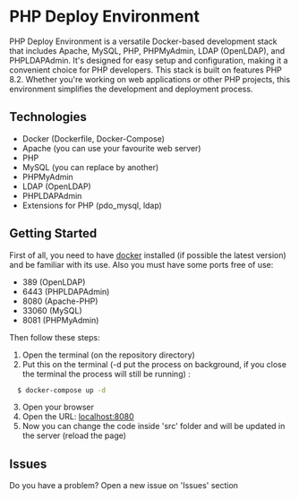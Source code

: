 # PHP Deploy Environment

PHP Deploy Environment is a versatile Docker-based development stack that includes Apache, MySQL, PHP, PHPMyAdmin, LDAP (OpenLDAP), and PHPLDAPAdmin. It's designed for easy setup and configuration, making it a convenient choice for PHP developers. This stack is built on features PHP 8.2. Whether you're working on web applications or other PHP projects, this environment simplifies the development and deployment process.

## Technologies

- Docker (Dockerfile, Docker-Compose)
- Apache (you can use your favourite web server)
- PHP
- MySQL (you can replace by another)
- PHPMyAdmin
- LDAP (OpenLDAP)
- PHPLDAPAdmin
- Extensions for PHP (pdo_mysql, ldap)

## Getting Started

First of all, you need to have [docker](https://www.docker.com/) installed (if possible the latest version) and be familiar with its use.
Also you must have some ports free of use:

- 389 (OpenLDAP)
- 6443 (PHPLDAPAdmin)
- 8080 (Apache-PHP)
- 33060 (MySQL)
- 8081 (PHPMyAdmin)

Then follow these steps:

1. Open the terminal (on the repository directory)
2. Put this on the terminal (-d put the process on background, if you close the terminal the process will still be running) :

```bash
  $ docker-compose up -d
```

3. Open your browser
4. Open the URL: [localhost:8080](http://localhost:8080)
5. Now you can change the code inside 'src' folder and will be updated in the server (reload the page)

## Issues

Do you have a problem? Open a new issue on 'Issues' section
